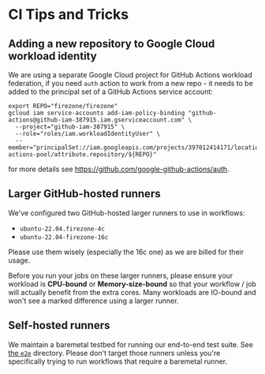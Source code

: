# CI Tips and Tricks

## Adding a new repository to Google Cloud workload identity

We are using a separate Google Cloud project for GitHub Actions workload
federation, if you need `auth` action to work from a new repo - it needs to be
added to the principal set of a GitHub Actions service account:

```
export REPO="firezone/firezone"
gcloud iam service-accounts add-iam-policy-binding "github-actions@github-iam-387915.iam.gserviceaccount.com" \
  --project="github-iam-387915" \
  --role="roles/iam.workloadIdentityUser" \
  --member="principalSet://iam.googleapis.com/projects/397012414171/locations/global/workloadIdentityPools/github-actions-pool/attribute.repository/${REPO}"
```

for more details see https://github.com/google-github-actions/auth.

## Larger GitHub-hosted runners

We've configured two GitHub-hosted larger runners to use in workflows:

- `ubuntu-22.04.firezone-4c`
- `ubuntu-22.04-firezone-16c`

Please use them wisely (especially the 16c one) as we are billed for their
usage.

Before you run your jobs on these larger runners, please ensure your workload is
**CPU-bound** or **Memory-size-bound** so that your workflow / job will actually
benefit from the extra cores. Many workloads are IO-bound and won't see a marked
difference using a larger runner.

## Self-hosted runners

We maintain a baremetal testbed for running our end-to-end test suite. See
[the `e2e`](../e2e) directory. Please don't target those runners unless you're
specifically trying to run workflows that require a baremetal runner.
